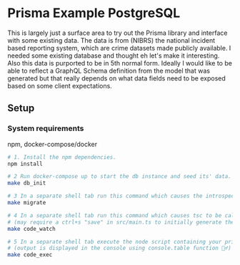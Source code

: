 # Prisma Example PostgreSQL

This is largely just a surface area to try out the Prisma library and interface with some existing data. The data is from (NIBRS) the national incident based reporting system, which are crime datasets made publicly available. I needed some existing database and thought eh let's make it interesting. Also this data is purported to be in 5th normal form. Ideally I would like to be able to reflect a GraphQL Schema definition from the model that was generated but that really depends on what data fields need to be exposed based on some client expectations.

## Setup

### System requirements
npm, docker-compose/docker

```bash
# 1. Install the npm dependencies.
npm install

# 2 Run docker-compose up to start the db instance and seed its' data.
make db_init 

# 3 In a separate shell tab run this command which causes the introspection and migrate prisma commands to be executed
make migrate

# 4 In a separate shell tab run this command which causes tsc to be called in watch mode 
# (may require a ctrl+s "save" in src/main.ts to initially generate the .js files)
make code_watch

# 5 In a separate shell tab execute the node script containing your prisma queries/backend code.
# (output is displayed in the console using console.table function 🧙‍♂️)
make code_exec
```

